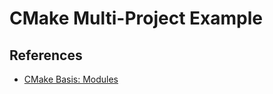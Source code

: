 CMake Multi-Project Example
===========================

References
----------

- [CMake Basis: Modules](https://cmake-basis.github.io/standard/modules.html)
